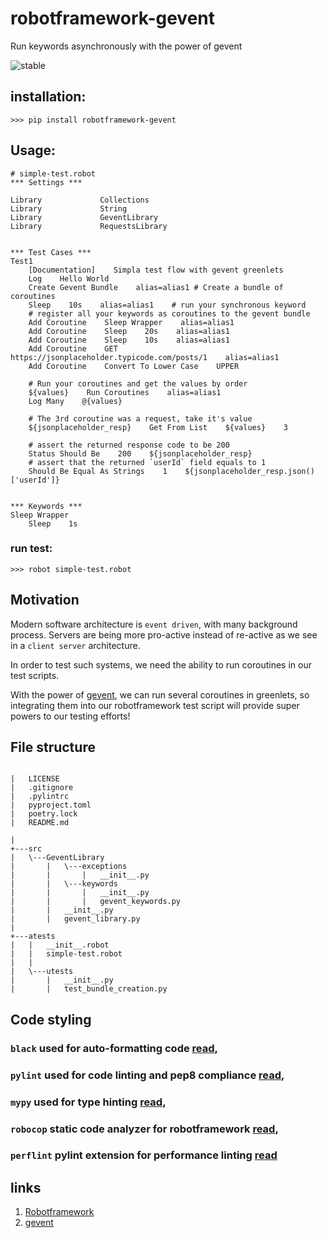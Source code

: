 # robotframework-gevent
Run keywords asynchronously with the power of gevent

![stable](https://img.shields.io/static/v1?label=status&message=alpha&color=red)



## installation:
```
>>> pip install robotframework-gevent
```

## Usage:

```
# simple-test.robot
*** Settings ***

Library             Collections
Library             String
Library             GeventLibrary
Library             RequestsLibrary


*** Test Cases ***
Test1
    [Documentation]    Simpla test flow with gevent greenlets
    Log    Hello World
    Create Gevent Bundle    alias=alias1 # Create a bundle of coroutines
    Sleep    10s    alias=alias1    # run your synchronous keyword
    # register all your keywords as coroutines to the gevent bundle
    Add Coroutine    Sleep Wrapper    alias=alias1
    Add Coroutine    Sleep    20s    alias=alias1
    Add Coroutine    Sleep    10s    alias=alias1
    Add Coroutine    GET    https://jsonplaceholder.typicode.com/posts/1    alias=alias1
    Add Coroutine    Convert To Lower Case    UPPER

    # Run your coroutines and get the values by order
    ${values}    Run Coroutines    alias=alias1
    Log Many    @{values}

    # The 3rd coroutine was a request, take it's value
    ${jsonplaceholder_resp}    Get From List    ${values}    3

    # assert the returned response code to be 200
    Status Should Be    200    ${jsonplaceholder_resp}
    # assert that the returned `userId` field equals to 1
    Should Be Equal As Strings    1    ${jsonplaceholder_resp.json()['userId']}


*** Keywords ***
Sleep Wrapper
    Sleep    1s

```
### run test:
```
>>> robot simple-test.robot
```
## Motivation

Modern software architecture is `event driven`, with many background process.
Servers are being more pro-active instead of re-active as we see in a `client server` architecture.

In order to test such systems, we need the ability to run coroutines in our test scripts.

With the power of [gevent](http://www.gevent.org/), we can run several coroutines in greenlets, so integrating them into our robotframework test script will provide super powers to our testing efforts!

## File structure
```

|   LICENSE
|   .gitignore
|   .pylintrc
|   pyproject.toml
|   poetry.lock
|   README.md

|           
+---src
|   \---GeventLibrary
|       |   \---exceptions
|       |       |   __init__.py
|       |   \---keywords
|       |       |   __init__.py
|       |       |   gevent_keywords.py
|       |   __init__.py
|       |   gevent_library.py
|               
+---atests
|   |   __init__.robot
|   |   simple-test.robot
|   |   
|   \---utests
|       |   __init__.py
|       |   test_bundle_creation.py

```
## Code styling
### `black` used for auto-formatting code [read](https://pypi.org/project/black/),
### `pylint` used for code linting and pep8 compliance [read](https://pypi.org/project/pylint/),
### `mypy` used for type hinting [read](https://pypi.org/project/mypy/),
### `robocop` static code analyzer for robotframework [read](https://pypi.org/project/robotframework-robocop/),
### `perflint` pylint extension for performance linting [read](https://betterprogramming.pub/use-perflint-a-performance-linter-for-python-eae8e54f1e99)

## links
1. [Robotframework](https://robotframework.org/)
2. [gevent](http://www.gevent.org/)